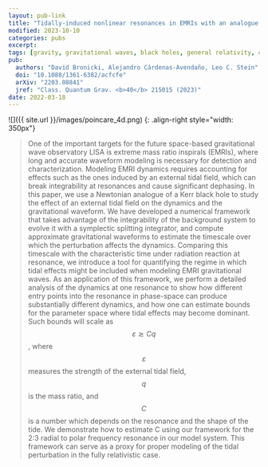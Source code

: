 ```yaml
---
layout: pub-link
title: "Tidally-induced nonlinear resonances in EMRIs with an analogue model"
modified: 2023-10-10
categories: pubs
excerpt:
tags: [gravity, gravitational waves, black holes, general relativity, chaos, dynamics, integrability, perturbation theory, LISA, EMRI]
pub:
  authors: "David Bronicki, Alejandro Cárdenas-Avendaño, Leo C. Stein"
  doi: "10.1088/1361-6382/acfcfe"
  arXiv: "2203.08841"
  jref: "Class. Quantum Grav. <b>40</b> 215015 (2023)"
date: 2022-03-18
---
```


![]({{ site.url }}/images/poincare_4d.png)
{: .align-right style="width: 350px"}
> One of the important targets for the future space-based
> gravitational wave observatory LISA is extreme mass ratio inspirals
> (EMRIs), where long and accurate waveform modeling is necessary for
> detection and characterization. Modeling EMRI dynamics requires
> accounting for effects such as the ones induced by an external tidal
> field, which can break integrability at resonances and cause
> significant dephasing. In this paper, we use a Newtonian analogue of
> a Kerr black hole to study the effect of an external tidal field on
> the dynamics and the gravitational waveform. We have developed a
> numerical framework that takes advantage of the integrability of the
> background system to evolve it with a symplectic splitting
> integrator, and compute approximate gravitational waveforms to
> estimate the timescale over which the perturbation affects the
> dynamics. Comparing this timescale with the characteristic time
> under radiation reaction at resonance, we introduce a tool for
> quantifying the regime in which tidal effects might be included when
> modeling EMRI gravitational waves. As an application of this
> framework, we perform a detailed analysis of the dynamics at one
> resonance to show how different entry points into the resonance in
> phase-space can produce substantially different dynamics, and how
> one can estimate bounds for the parameter space where tidal effects
> may become dominant. Such bounds will scale as $$\varepsilon \gtrsim
> C q$$, where $$\varepsilon$$ measures the strength of the external
> tidal field, $$q$$ is the mass ratio, and $$C$$ is a number which
> depends on the resonance and the shape of the tide. We demonstrate
> how to estimate C using our framework for the 2:3 radial to polar
> frequency resonance in our model system. This framework can serve as
> a proxy for proper modeling of the tidal perturbation in the fully
> relativistic case.
